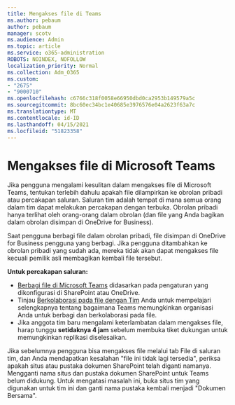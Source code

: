 ```yaml
---
title: Mengakses file di Teams
ms.author: pebaum
author: pebaum
manager: scotv
ms.audience: Admin
ms.topic: article
ms.service: o365-administration
ROBOTS: NOINDEX, NOFOLLOW
localization_priority: Normal
ms.collection: Adm_O365
ms.custom:
- "2675"
- "9000710"
ms.openlocfilehash: c6766c318f0058e66950dbd0ca2953b149579a5c
ms.sourcegitcommit: 8bc60ec34bc1e40685e3976576e04a2623f63a7c
ms.translationtype: MT
ms.contentlocale: id-ID
ms.lasthandoff: 04/15/2021
ms.locfileid: "51823358"
---
```

# <a name="accessing-files-in-microsoft-teams"></a>Mengakses file di Microsoft Teams

Jika pengguna mengalami kesulitan dalam mengakses file di Microsoft Teams, tentukan terlebih dahulu apakah file dilampirkan ke obrolan pribadi atau percakapan saluran. Saluran tim adalah tempat di mana semua orang dalam tim dapat melakukan percakapan dengan terbuka. Obrolan pribadi hanya terlihat oleh orang-orang dalam obrolan (dan file yang Anda bagikan dalam obrolan disimpan di OneDrive for Business).

Saat pengguna berbagi file dalam obrolan pribadi, file disimpan di OneDrive for Business pengguna yang berbagi. Jika pengguna ditambahkan ke obrolan pribadi yang sudah ada, mereka tidak akan dapat mengakses file kecuali pemilik asli membagikan kembali file tersebut.    

**Untuk percakapan saluran:**

- [Berbagi file di Microsoft Teams](https://docs.microsoft.com/MicrosoftTeams/sharing-files-in-teams) didasarkan pada pengaturan yang dikonfigurasi di SharePoint atau OneDrive. 
- Tinjau [Berkolaborasi pada file dengan Tim](https://support.office.com/article/Collaborate-on-files-with-your-Team-9b200289-dbac-4823-85bd-628a5c7bb0ae) Anda untuk mempelajari selengkapnya tentang bagaimana Teams memungkinkan organisasi Anda untuk berbagi dan berkolaborasi pada file. 
- Jika anggota tim baru mengalami keterlambatan dalam mengakses file, harap tunggu **setidaknya 4 jam** sebelum membuka tiket dukungan untuk memungkinkan replikasi diselesaikan. 

Jika sebelumnya pengguna bisa mengakses file melalui tab File di saluran tim, dan Anda mendapatkan kesalahan "file ini tidak lagi tersedia", periksa apakah situs atau pustaka dokumen SharePoint telah diganti namanya. Mengganti nama situs dan pustaka dokumen SharePoint untuk Teams belum didukung. Untuk mengatasi masalah ini, buka situs tim yang digunakan untuk tim ini dan ganti nama pustaka kembali menjadi "Dokumen Bersama".